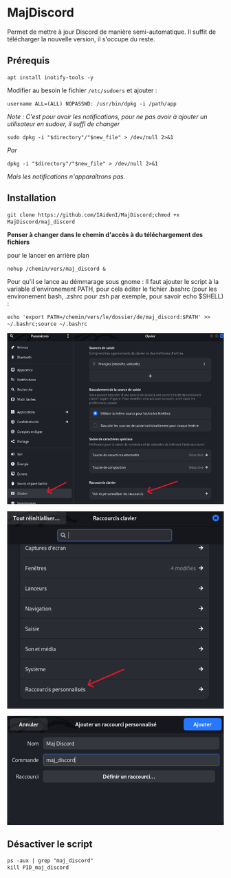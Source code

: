 # MajDiscord
Permet de mettre à jour Discord de manière semi-automatique. Il suffit de télécharger la nouvelle version, il s'occupe du reste.

## Prérequis
<pre><code>apt install inotify-tools -y</code></pre>

Modifier au besoin le fichier `/etc/sudoers` et ajouter :
<pre><code>username ALL=(ALL) NOPASSWD: /usr/bin/dpkg -i /path/app</code></pre>

*Note : C'est pour avoir les notifications, pour ne pas avoir à ajouter un utilisateur en sudoer, il suffi de changer*
<pre><code>sudo dpkg -i "$directory"/"$new_file" > /dev/null 2>&1</code></pre>
*Par*
<pre><code>dpkg -i "$directory"/"$new_file" > /dev/null 2>&1</code></pre>
*Mais les notifications n'apparaîtrons pas.*

## Installation
<pre><code>git clone https://github.com/IAidenI/MajDiscord;chmod +x MajDiscord/maj_discord</code></pre>

**Penser à changer dans le chemin d'accès à du téléchargement des fichiers**

pour le lancer en arrière plan
<pre><code>nohup /chemin/vers/maj_discord &</code></pre>

Pour qu'il se lance au démmarage sous gnome :
Il faut ajouter le script à la variable d'environement PATH, pour cela éditer le fichier .bashrc (pour les environement bash, .zshrc pour zsh par exemple, pour savoir echo $SHELL) :
<pre><code>echo 'export PATH=/chemin/vers/le/dossier/de/maj_discord:$PATH' >> ~/.bashrc;source ~/.bashrc</code></pre>

<p align="center">
  <img src="./src/image/1.png"/>
</p>
<p align="center">
  <img src="./src/image/2.png"/>
</p>
<p align="center">
  <img src="./src/image/3.png"/>
</p>

## Désactiver le script
<pre><code>ps -aux | grep "maj_discord"
kill PID_maj_discord</code></pre>
